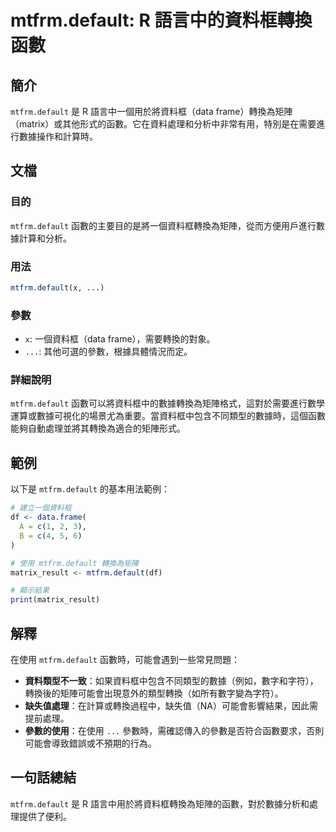 <!--
Meta Description: # mtfrm.default: R 語言中的資料框轉換函數 ## 簡介 `mtfrm.default` 是 R 語言中一個用於將資料框（data frame）轉換為矩陣（matrix）或其他形式的函數。它在資料處理和分析中非常有用，特別是在需要進行數據操作和計算時。 ## 文檔 ### 目的 `m...
Meta Keywords: mtfrm, default, data, frame, 轉換為矩陣
-->

# mtfrm.default: R 語言中的資料框轉換函數

## 簡介
`mtfrm.default` 是 R 語言中一個用於將資料框（data frame）轉換為矩陣（matrix）或其他形式的函數。它在資料處理和分析中非常有用，特別是在需要進行數據操作和計算時。

## 文檔
### 目的
`mtfrm.default` 函數的主要目的是將一個資料框轉換為矩陣，從而方便用戶進行數據計算和分析。

### 用法
```R
mtfrm.default(x, ...)
```

### 參數
- `x`: 一個資料框（data frame），需要轉換的對象。
- `...`: 其他可選的參數，根據具體情況而定。

### 詳細說明
`mtfrm.default` 函數可以將資料框中的數據轉換為矩陣格式，這對於需要進行數學運算或數據可視化的場景尤為重要。當資料框中包含不同類型的數據時，這個函數能夠自動處理並將其轉換為適合的矩陣形式。

## 範例
以下是 `mtfrm.default` 的基本用法範例：

```R
# 建立一個資料框
df <- data.frame(
  A = c(1, 2, 3),
  B = c(4, 5, 6)
)

# 使用 mtfrm.default 轉換為矩陣
matrix_result <- mtfrm.default(df)

# 顯示結果
print(matrix_result)
```

## 解釋
在使用 `mtfrm.default` 函數時，可能會遇到一些常見問題：
- **資料類型不一致**：如果資料框中包含不同類型的數據（例如，數字和字符），轉換後的矩陣可能會出現意外的類型轉換（如所有數字變為字符）。
- **缺失值處理**：在計算或轉換過程中，缺失值（NA）可能會影響結果，因此需提前處理。
- **參數的使用**：在使用 `...` 參數時，需確認傳入的參數是否符合函數要求，否則可能會導致錯誤或不預期的行為。

## 一句話總結
`mtfrm.default` 是 R 語言中用於將資料框轉換為矩陣的函數，對於數據分析和處理提供了便利。